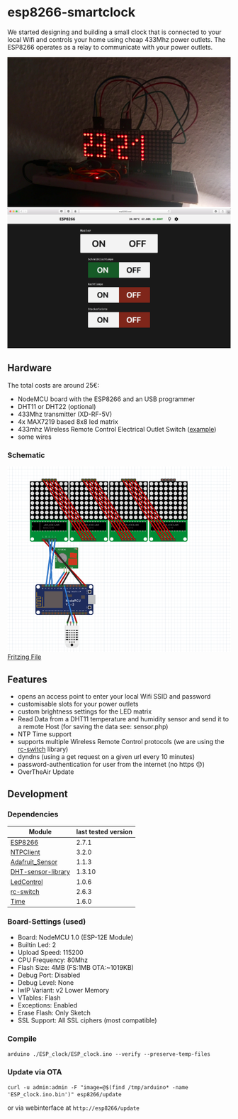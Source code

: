 # esp8266-smartclock

We started designing and building a small clock that is connected to your local Wifi and controls your home using cheap 433Mhz power outlets. The ESP8266 operates as a relay to communicate with your power outlets.


<img src="images/IMG_4446.JPG"/>
<img src="images/screenshot1.png"/>

## Hardware
The total costs are around 25€:

* NodeMCU board with the ESP8266 and an USB programmer
* DHT11 or DHT22 (optional)
* 433Mhz transmitter (XD-RF-5V)
* 4x MAX7219 based 8x8 led matrix
* 433mhz Wireless Remote Control Electrical Outlet Switch (<a href="https://www.amazon.de/dp/B001AX8QUM/ref=cm_sw_em_r_mt_dp_Abo7zbDRGS07B">example</a>) 
* some wires

### Schematic
<img src="images/hardware_fritzing.png"/>
<a href="esp8266_smartclock.fzz">Fritzing File</a>


## Features
* opens an access point to enter your local Wifi SSID and password
* customisable slots for your power outlets
* custom brightness settings for the LED matrix
* Read Data from a DHT11 temperature and humidity sensor and send it to a remote Host (for saving the data see: sensor.php)
* NTP Time support
* supports multiple Wireless Remote Control protocols (we are using the <a href="https://github.com/sui77/rc-switch">rc-switch</a> library)
* dyndns (using a get request on a given url every 10 minutes)
* password-authentication for user from the internet (no https 😞)
* OverTheAir Update

## Development

### Dependencies

| Module                                                       | last tested version |
| ------------------------------------------------------------ | ------------------- |
| [ESP8266](https://github.com/esp8266/Arduino)                | 2.7.1               |
| [NTPClient](https://github.com/arduino-libraries/NTPClient)  | 3.2.0               |
| [Adafruit_Sensor](https://github.com/adafruit/Adafruit_Sensor) | 1.1.3               |
| [DHT-sensor-library](https://github.com/adafruit/DHT-sensor-library) | 1.3.10              |
| [LedControl](http://wayoda.github.io/LedControl/)            | 1.0.6               |
| [rc-switch](https://github.com/sui77/rc-switch)              | 2.6.3               |
| [Time](http://playground.arduino.cc/code/time)               | 1.6.0               |

### Board-Settings (used)

- Board: NodeMCU 1.0 (ESP-12E Module)
- Builtin Led: 2
- Upload Speed: 115200
- CPU Frequency: 80Mhz
- Flash Size: 4MB (FS:1MB OTA:~1019KB)
- Debug Port: Disabled
- Debug Level: None
- lwIP Variant: v2 Lower Memory
- VTables: Flash
- Exceptions: Enabled
- Erase Flash: Only Sketch
- SSL Support: All SSL ciphers (most compatible)

### Compile
```
arduino ./ESP_clock/ESP_clock.ino --verify --preserve-temp-files
```

### Update via OTA
```
curl -u admin:admin -F "image=@$(find /tmp/arduino* -name 'ESP_clock.ino.bin')" esp8266/update
```
or via webinterface at `http://esp8266/update`

